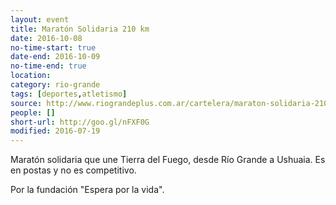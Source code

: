 ```yaml
---
layout: event 
title: Maratón Solidaria 210 km
date: 2016-10-08
no-time-start: true
date-end: 2016-10-09
no-time-end: true
location: 
category: rio-grande
tags: [deportes,atletismo]
source: http://www.riograndeplus.com.ar/cartelera/maraton-solidaria-210km/
people: []
short-url: http://goo.gl/nFXF0G
modified: 2016-07-19
---
```


Maratón solidaria que une Tierra del Fuego, desde Río Grande a Ushuaia. Es en postas y no es competitivo.

Por la fundación "Espera por la vida".
